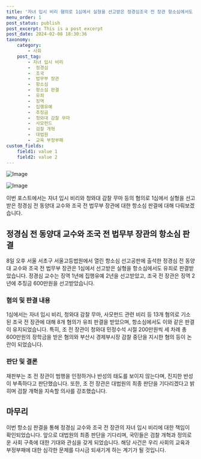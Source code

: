 ```yaml
---
title: '자녀 입시 비리 혐의로 1심에서 실형을 선고받은 정경심조국 전 장관 항소심에서도 유죄 판결'
menu_order: 1
post_status: publish
post_excerpt: This is a post excerpt
post_date: 2024-02-08 18:30:36
taxonomy:
    category:
        - 사회
    post_tag:
        - 자녀 입시 비리
        -  정경심
        -  조국
        -  법무부 장관
        -  항소심
        -  항소심 판결
        -  유죄
        -  징역
        -  집행유예
        -  추징금
        -  청와대 감찰 무마
        -  사모펀드
        -  검찰 개혁
        -  대법원
        -  교육 부정부패
custom_fields:
    field1: value 1
    field2: value 2
---
```


![Image](https://imgnews.pstatic.net/image/088/2024/02/08/0000861469_002_20240208161401225.jpg?type=w647)

![Image](https://imgnews.pstatic.net/image/088/2024/02/08/0000861469_001_20240208161401176.jpg?type=w647)

이번 포스트에서는 자녀 입시 비리와 청와대 감찰 무마 등의 혐의로 1심에서 실형을 선고받은 정경심 전 동양대 교수와 조국 전 법무부 장관에 대한 항소심 판결에 대해 다뤄보겠습니다.
## 정경심 전 동양대 교수와 조국 전 법무부 장관의 항소심 판결
8일 오후 서울 서초구 서울고등법원에서 열린 항소심 선고공판에 출석한 정경심 전 동양대 교수와 조국 전 법무부 장관은 1심에서 선고받은 실형을 항소심에서도 유죄로 판결받았습니다. 정경심 교수는 징역 1년에 집행유예 2년을 선고받았고, 조국 전 장관은 징역 2년에 추징금 600만원을 선고받았습니다.
### 혐의 및 판결 내용
1심에서는 자녀 입시 비리, 청와대 감찰 무마, 사모펀드 관련 비리 등 13개 혐의로 기소된 조국 전 장관에 대해 8개 혐의가 유죄 판결을 받았으며, 항소심에서도 이와 같은 판결이 유지되었습니다. 특히, 조 전 장관이 청와대 민정수석 시절 200만원씩 세 차례 총 600만원의 장학금을 받은 혐의와 부산시 경제부시장 감찰 중단을 지시한 혐의 등이 논란이 되었습니다.
### 판단 및 결론
재판부는 조 전 장관이 범행을 인정하거나 반성의 태도를 보이지 않는다며, 진지한 반성이 부족하다고 판단했습니다. 또한, 조 전 장관은 대법원의 최종 판단을 기다리겠다고 밝히며 검찰 개혁을 지속할 의사를 강조했습니다.
## 마무리
이번 항소심 판결을 통해 정경심 교수와 조국 전 장관의 자녀 입시 비리에 대한 책임이 확인되었습니다. 앞으로 대법원의 최종 판단을 기다리며, 국민들은 검찰 개혁과 정의로운 사회 구축에 대한 기대와 관심을 갖게 되었습니다. 해당 사건은 우리 사회의 교육과 부정부패에 대한 심각한 문제를 다시금 되새기게 하는 계기가 될 것입니다.
